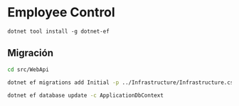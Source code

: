# Employee Control

`dotnet tool install -g dotnet-ef`

## Migración

```bash
cd src/WebApi

dotnet ef migrations add Initial -p ../Infrastructure/Infrastructure.csproj  -c ApplicationDbContext  -o ../Infrastructure/Data/Migrations/ApplicationMigrations

dotnet ef database update -c ApplicationDbContext
```
